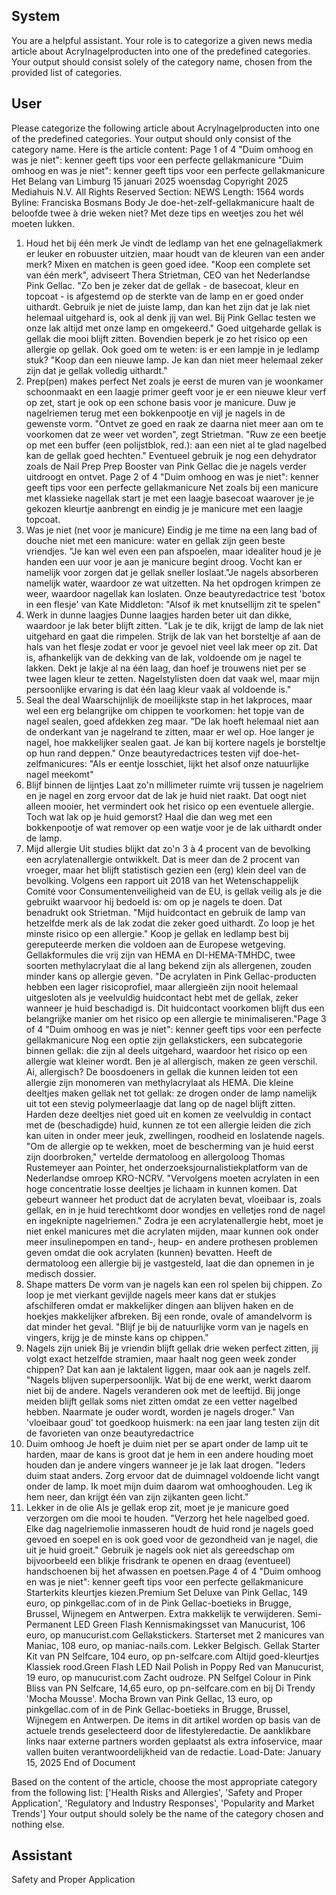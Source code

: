 ## System

You are a helpful assistant. Your role is to categorize a given news media article about Acrylnagelproducten into one of the predefined categories. Your output should consist solely of the category name, chosen from the provided list of categories.

## User


Please categorize the following article about Acrylnagelproducten into one of the predefined categories. 
Your output should only consist of the category name.
Here is the article content: Page 1 of 4
"Duim omhoog en was je niet": kenner geeft tips voor een perfecte gellakmanicure
"Duim omhoog en was je niet": kenner geeft tips voor een perfecte 
gellakmanicure
Het Belang van Limburg
15 januari 2025 woensdag
Copyright 2025 Mediahuis N.V. All Rights Reserved
Section: NEWS
Length: 1564 words
Byline: Franciska Bosmans
Body
Je doe-het-zelf-gellakmanicure haalt de beloofde twee à drie weken niet? Met deze tips en weetjes zou het wél 
moeten lukken.
1. Houd het bij één merk 
Je vindt de ledlamp van het ene gelnagellakmerk er leuker en robuuster uitzien, maar houdt van de kleuren van een 
ander merk? Mixen en matchen is geen goed idee. "Koop een complete set van één merk", adviseert Thera 
Strietman, CEO van het Nederlandse Pink Gellac. "Zo ben je zeker dat de gellak - de basecoat, kleur en topcoat - 
is afgestemd op de sterkte van de lamp en er goed onder uithardt. Gebruik je niet de juiste lamp, dan kan het zijn 
dat je lak niet helemaal uitgehard is, ook al denk jij van wel. Bij Pink Gellac testen we onze lak altijd met onze lamp 
en omgekeerd." 
Goed uitgeharde gellak is gellak die mooi blijft zitten. Bovendien beperk je zo het risico op een allergie op gellak. 
Ook goed om te weten: is er een lampje in je ledlamp stuk? "Koop dan een nieuwe lamp. Je kan dan niet meer 
helemaal zeker zijn dat je gellak volledig uithardt."
2. Prep(pen) makes perfect 
Net zoals je eerst de muren van je woonkamer schoonmaakt en een laagje primer geeft voor je er een nieuwe kleur 
verf op zet, start je ook op een schone basis voor je manicure. Duw je nagelriemen terug met een bokkenpootje en 
vijl je nagels in de gewenste vorm. "Ontvet ze goed en raak ze daarna niet meer aan om te voorkomen dat ze weer 
vet worden", zegt Strietman. "Ruw ze een beetje op met een buffer (een polijstblok, red.): aan een niet al te glad 
nagelbed kan de gellak goed hechten." Eventueel gebruik je nog een dehydrator zoals de Nail Prep Prep Booster 
van Pink Gellac die je nagels verder uitdroogt en ontvet.
Page 2 of 4
"Duim omhoog en was je niet": kenner geeft tips voor een perfecte gellakmanicure
Net zoals bij een manicure met klassieke nagellak start je met een laagje basecoat waarover je je gekozen kleurtje 
aanbrengt en eindig je je manicure met een laagje topcoat.
3. Was je niet (net voor je manicure)
Eindig je me time na een lang bad of douche niet met een manicure: water en gellak zijn geen beste vriendjes. "Je 
kan wel even een pan afspoelen, maar idealiter houd je je handen een uur voor je aan je manicure begint droog. 
Vocht kan er namelijk voor zorgen dat je gellak sneller loslaat."Je nagels absorberen namelijk water, waardoor ze 
wat uitzetten. Na het opdrogen krimpen ze weer, waardoor nagellak kan loslaten.
Onze beautyredactrice test 'botox in een flesje' van Kate Middleton: "Alsof ik met knutsellijm zit te spelen"
4. Werk in dunne laagjes
Dunne laagjes harden beter uit dan dikke, waardoor je lak beter blijft zitten. "Lak je te dik, krijgt de lamp de lak niet 
uitgehard en gaat die rimpelen. Strijk de lak van het borsteltje af aan de hals van het flesje zodat er voor je gevoel 
niet veel lak meer op zit. Dat is, afhankelijk van de dekking van de lak, voldoende om je nagel te lakken. Dekt je 
lakje al na één laag, dan hoef je trouwens niet per se twee lagen kleur te zetten. Nagelstylisten doen dat vaak wel, 
maar mijn persoonlijke ervaring is dat één laag kleur vaak al voldoende is." 
5. Seal the deal 
Waarschijnlijk de moeilijkste stap in het lakproces, maar wel een erg belangrijke om chippen te voorkomen: het 
topje van de nagel sealen, goed afdekken zeg maar. "De lak hoeft helemaal niet aan de onderkant van je 
nagelrand te zitten, maar er wel op. Hoe langer je nagel, hoe makkelijker sealen gaat. Je kan bij kortere nagels je 
borsteltje op hun rand deppen." 
Onze beautyredactrices testen vijf doe-het-zelfmanicures: "Als er eentje losschiet, lijkt het alsof onze natuurlijke 
nagel meekomt"
6. Blijf binnen de lijntjes
Laat zo'n millimeter ruimte vrij tussen je nagelriem en je nagel en zorg ervoor dat de lak je huid niet raakt. Dat oogt 
niet alleen mooier, het vermindert ook het risico op een eventuele allergie. 
Toch wat lak op je huid gemorst? Haal die dan weg met een bokkenpootje of wat remover op een watje voor je de 
lak uithardt onder de lamp. 
7. Mijd allergie
Uit studies blijkt dat zo'n 3 à 4 procent van de bevolking een acrylatenallergie ontwikkelt. Dat is meer dan de 2 
procent van vroeger, maar het blijft statistisch gezien een (erg) klein deel van de bevolking.
Volgens een rapport uit 2018 van het Wetenschappelijk Comité voor Consumentenveiligheid van de EU, is gellak 
veilig als je die gebruikt waarvoor hij bedoeld is: om op je nagels te doen. Dat benadrukt ook Strietman. "Mijd 
huidcontact en gebruik de lamp van hetzelfde merk als de lak zodat die zeker goed uithardt. Zo loop je het minste 
risico op een allergie."
Koop je gellak en ledlamp best bij gereputeerde merken die voldoen aan de Europese wetgeving. 
Gellakformules die vrij zijn van HEMA en DI-HEMA-TMHDC, twee soorten methylacrylaat die al lang bekend zijn 
als allergenen, zouden minder kans op allergie geven. "De acrylaten in Pink Gellac-producten hebben een lager 
risicoprofiel, maar allergieën zijn nooit helemaal uitgesloten als je veelvuldig huidcontact hebt met de gellak, zeker 
wanneer je huid beschadigd is. Dit huidcontact voorkomen blijft dus een belangrijke manier om het risico op een 
allergie te minimaliseren."Page 3 of 4
"Duim omhoog en was je niet": kenner geeft tips voor een perfecte gellakmanicure
Nog een optie zijn gellakstickers, een subcategorie binnen gellak: die zijn al deels uitgehard, waardoor het risico op 
een allergie wat kleiner wordt. Ben je al allergisch, maken ze geen verschil.
Ai, allergisch?
De boosdoeners in gellak die kunnen leiden tot een allergie zijn monomeren van methylacrylaat als HEMA. Die 
kleine deeltjes maken gellak net tot gellak: ze drogen onder de lamp namelijk uit tot een stevig polymeerlaagje dat 
lang op de nagel blijft zitten. 
Harden deze deeltjes niet goed uit en komen ze veelvuldig in contact met de (beschadigde) huid, kunnen ze tot een 
allergie leiden die zich kan uiten in onder meer jeuk, zwellingen, roodheid en loslatende nagels.
"Om de allergie op te wekken, moet de bescherming van je huid eerst zijn doorbroken," vertelde dermatoloog en 
allergoloog Thomas Rustemeyer aan Pointer, het onderzoeksjournalistiekplatform van de Nederlandse omroep 
KRO-NCRV. "Vervolgens moeten acrylaten in een hoge concentratie losse deeltjes je lichaam in kunnen komen. 
Dat gebeurt wanneer het product dat de acrylaten bevat, vloeibaar is, zoals gellak, en in je huid terechtkomt door 
wondjes en velletjes rond de nagel en ingeknipte nagelriemen."
Zodra je een acrylatenallergie hebt, moet je niet enkel manicures met die acrylaten mijden, maar kunnen ook 
onder meer insulinepompen en tand-, heup- en andere prothesen problemen geven omdat die ook acrylaten 
(kunnen) bevatten. Heeft de dermatoloog een allergie bij je vastgesteld, laat die dan opnemen in je medisch 
dossier.
8. Shape matters 
De vorm van je nagels kan een rol spelen bij chippen. Zo loop je met vierkant gevijlde nagels meer kans dat er 
stukjes afschilferen omdat er makkelijker dingen aan blijven haken en de hoekjes makkelijker afbreken. Bij een 
ronde, ovale of amandelvorm is dat minder het geval. "Blijf je bij de natuurlijke vorm van je nagels en vingers, krijg 
je de minste kans op chippen."
9. Nagels zijn uniek
Bij je vriendin blijft gellak drie weken perfect zitten, jij volgt exact hetzelfde stramien, maar haalt nog geen week 
zonder chippen? Dat kan aan je laktalent liggen, maar ook aan je nagels zelf. "Nagels blijven superpersoonlijk. 
Wat bij de ene werkt, werkt daarom niet bij de andere. Nagels veranderen ook met de leeftijd. Bij jonge meiden blijft 
gellak soms niet zitten omdat ze een vetter nagelbed hebben. Naarmate je ouder wordt, worden je nagels droger." 
Van 'vloeibaar goud' tot goedkoop huismerk: na een jaar lang testen zijn dit de favorieten van onze 
beautyredactrice
10. Duim omhoog
Je hoeft je duim niet per se apart onder de lamp uit te harden, maar de kans is groot dat je hem in een andere 
houding moet houden dan je andere vingers wanneer je je lak laat drogen. "Ieders duim staat anders. Zorg ervoor 
dat de duimnagel voldoende licht vangt onder de lamp. Ik moet mijn duim daarom wat omhooghouden. Leg ik hem 
neer, dan krijgt één van zijn zijkanten geen licht." 
11. Lekker in de olie
Als je gellak erop zit, moet je je manicure goed verzorgen om die mooi te houden. "Verzorg het hele nagelbed 
goed. Elke dag nagelriemolie inmasseren houdt de huid rond je nagels goed gevoed en soepel en is ook goed 
voor de gezondheid van je nagel, die uit je huid groeit."
Gebruik je nagels ook niet als gereedschap om bijvoorbeeld een blikje frisdrank te openen en draag (eventueel) 
handschoenen bij het afwassen en poetsen.Page 4 of 4
"Duim omhoog en was je niet": kenner geeft tips voor een perfecte gellakmanicure
Starterkits
kleurtjes kiezen.Premium Set Deluxe van Pink Gellac, 149 euro, op pinkgellac.com of in de Pink Gellac-boetieks in 
Brugge, Brussel, Wijnegem en Antwerpen.
Extra makkelijk te verwijderen. Semi-Permanent LED Green Flash Kennismakingsset van Manucurist, 106 euro, 
op manucurist.com
Gellakstickers. Starterset met 2 manicures van Maniac, 108 euro, op maniac-nails.com.
Lekker Belgisch. Gellak Starter Kit van PN Selfcare, 104 euro, op pn-selfcare.com
Altijd goed-kleurtjes
Klassiek rood.Green Flash LED Nail Polish in Poppy Red van Manucurist, 19 euro, op manucurist.com
Zacht oudroze. PN Selfgel Colour in Pink Bliss van PN Selfcare, 14,65 euro, op pn-selfcare.com en bij Di
Trendy 'Mocha Mousse'. Mocha Brown van Pink Gellac, 13 euro, op pinkgellac.com of in de Pink Gellac-boetieks 
in Brugge, Brussel, Wijnegem en Antwerpen.
De items in dit artikel worden op basis van de actuele trends geselecteerd door de lifestyleredactie. De aanklikbare 
links naar externe partners worden geplaatst als extra infoservice, maar vallen buiten verantwoordelijkheid van de 
redactie.
Load-Date: January 15, 2025
End of Document

Based on the content of the article, choose the most appropriate category from the following list: ['Health Risks and Allergies', 'Safety and Proper Application', 'Regulatory and Industry Responses', 'Popularity and Market Trends']
Your output should solely be the name of the category chosen and nothing else.
            

## Assistant

Safety and Proper Application

